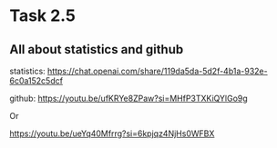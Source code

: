 # Task 2.5

## All about statistics and github


statistics:
https://chat.openai.com/share/119da5da-5d2f-4b1a-932e-6c0a152c5dcf


github:
https://youtu.be/ufKRYe8ZPaw?si=MHfP3TXKiQYlGo9g

Or 

https://youtu.be/ueYq40Mfrrg?si=6kpjqz4NjHs0WFBX